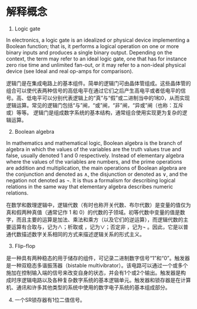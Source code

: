 # 解释概念
1. Logic gate

In electronics, a logic gate is an idealized or physical device implementing a Boolean function; that is, it performs a logical operation on one or more binary inputs and produces a single binary output. Depending on the context, the term may refer to an ideal logic gate, one that has for instance zero rise time and unlimited fan-out, or it may refer to a non-ideal physical device (see Ideal and real op-amps for comparison). 

逻辑门是在集成电路上的基本组件。简单的逻辑门可由晶体管组成。这些晶体管的组合可以使代表两种信号的高低电平在通过它们之后产生高电平或者低电平的信号。高、低电平可以分别代表逻辑上的“真”与“假”或二进制当中的1和0，从而实现逻辑运算。常见的逻辑门包括“与”闸，“或”闸，“非”闸，“异或”闸（也称：互斥或）等等。 
逻辑门是组成数字系统的基本结构，通常组合使用实现更为复杂的逻辑运算。

2. Boolean algebra

 In mathematics and mathematical logic, Boolean algebra is the branch of algebra in which the values of the variables are the truth values true and false, usually denoted 1 and 0 respectively. Instead of elementary algebra where the values of the variables are numbers, and the prime operations are addition and multiplication, the main operations of Boolean algebra are the conjunction and denoted as ∧, the disjunction or denoted as ∨, and the negation not denoted as ¬. It is thus a formalism for describing logical relations in the same way that elementary algebra describes numeric relations. 

 在数学和数理逻辑中，逻辑代数（有时也称开关代数、布尔代数）是变量的值仅为真和假两种真值（通常记作 1 和 0）的代数的子领域。初等代数中变量的值是数字，而且主要的运算是加法、乘法和乘方（以及它们的逆运算），而逻辑代数的主要运算有合取与，记为∧；析取或 ，记为∨；否定非 ，记为¬ 。因此，它是以普通代数描述数字关系相同的方式来描述逻辑关系的形式主义。

 3. Flip-flop
 
 是一种具有两种稳态的用于储存的组件，可记录二进制数字信号“1”和“0”。触发器是一种双稳态多谐振荡器（bistable multivibrator）。该电路可以通过一个或多个施加在控制输入端的信号来改变自身的状态，并会有1个或2个输出。触发器是构成时序逻辑电路以及各种复杂数字系统的基本逻辑单元。触发器和锁存器是在计算机、通讯和许多其他类型的系统中使用的数字电子系统的基本组成部分。 

 4. 一个SR锁存器有1位二值信号。